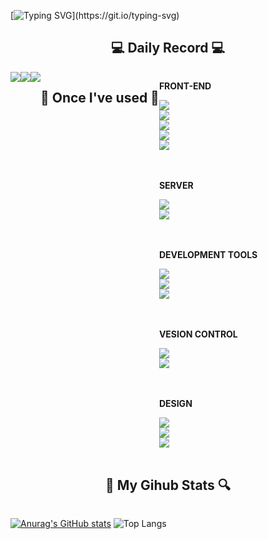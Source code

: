 [![Typing SVG](https://readme-typing-svg.demolab.com?font=VT323&size=32&pause=1000&color=16D253&random=true&width=435&lines=WELCOME+TO+KOLV+GITHUB!)](https://git.io/typing-svg)
 
<div align="center">


## 💻 Daily Record 💻

<div style="display:flex; flex-direction:row;">
   <a href="https://blog.naver.com/lee_sy0804">
        <img src="https://img.shields.io/badge/blog-0ABF53?style=for-the-badge&logo=bloglovin&logoColor=white"> 
    </a>
   <a href="https://instagram.com/l7kolv_?igshid=OGQ5ZDc2ODk2ZA==">
        <img src="https://img.shields.io/badge/instagram-E4405F?style=for-the-badge&logo=instagram&logoColor=white"> 
    </a>
 
<a href="https://github.com/l7kolv">
        <img src="https://img.shields.io/badge/github-181717?style=for-the-badge&logo=github&logoColor=white"> 
    </a>
<br>


## 🔨 Once I've used 🔨
<div style="display:flex; flex-direction:column; align-items:flex-start;">
      <p><strong>FRONT-END</strong></p>
      <img src="https://img.shields.io/badge/html5-E34F26?style=for-the-badge&logo=html5&logoColor=white">
       <img src="https://img.shields.io/badge/css-1572B6?style=for-the-badge&logo=css3&logoColor=white">
      <img src="https://img.shields.io/badge/javascript-F7DF1E?style=for-the-badge&logo=javascript&logoColor=black">
     <img src="https://img.shields.io/badge/React-61DAFB?style=for-the-badge&logo=React&logoColor=black">
 <img src="https://img.shields.io/badge/Node-339933?style=for-the-badge&logo=nodedotjs&logoColor=black"> 
<br><br>
    <p><strong>SERVER</strong></p>
     <img src="https://img.shields.io/badge/apache tomcat-F8DC75?style=for-the-badge&logo=apachetomcat&logoColor=black">
      <img src="https://img.shields.io/badge/Amazon AWS-232F3E?style=for-the-badge&logo=amazon aws&logoColor=white"> 
 <br><br>
       <p><strong>DEVELOPMENT TOOLS</strong></p>
  <img src="https://img.shields.io/badge/visualstudiocode-007ACC?style=for-the-badge&logo=visualstudiocode&logoColor=white"> 
 <img src="https://img.shields.io/badge/intellij-000000?style=for-the-badge&logo=intellijidea&logoColor=white"> 
  <img src="https://img.shields.io/badge/eclipseide-2C2255?style=for-the-badge&logo=eclipseide&logoColor=white"> 
  <br><br>
       <p><strong>VESION CONTROL</strong></p>
  <img src="https://img.shields.io/badge/git-F05032?style=for-the-badge&logo=git&logoColor=white"> 
 <img src="https://img.shields.io/badge/github-181717?style=for-the-badge&logo=github&logoColor=white"> 
  <br><br>
       <p><strong>DESIGN</strong></p>
  <img src="https://img.shields.io/badge/adobexd-FF61F6?style=for-the-badge&logo=adobexd&logoColor=white"> 
 <img src="https://img.shields.io/badge/figma-F24E1E?style=for-the-badge&logo=figma&logoColor=white">
  <img src="https://img.shields.io/badge/adobephotoshop-31A8FF?style=for-the-badge&logo=adobephotoshop&logoColor=white"> 
 <br>
 </div>
 </div>
 
 ## 🔎 My Gihub Stats 🔍
 <div style = "display:flex;">
  
[![Anurag's GitHub stats](https://github-readme-stats.vercel.app/api?username=l7kolv&hide_title=true&show_icons=true&include_all_commits=true&disable_animations=true&theme=vue)](https://github.com/anuraghazra/github-readme-stats)
![Top Langs](https://github-readme-stats.vercel.app/api/top-langs/?username=l7kolv&layout=compact&height=250)
 </div>

 


</div>
